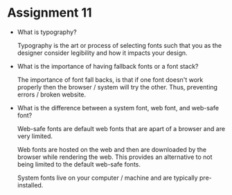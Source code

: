 # Assignment 11

- What is typography? 

    Typography is the art or process of selecting fonts such that you as the designer consider legibility and how it impacts your design.

- What is the importance of having fallback fonts or a font stack? 

    The importance of font fall backs, is that if one font doesn't work properly then the browser / system will try the other. Thus, preventing errors / broken website.

- What is the difference between a system font, web font, and web-safe font? 

    Web-safe fonts are default web fonts that are apart of a browser and are very limited. 

    Web fonts are hosted on the web and then are downloaded by the browser while rendering the web. This provides an alternative to not being limited to the default web-safe fonts. 

    System fonts live on your computer / machine and are typically pre-installed. 


